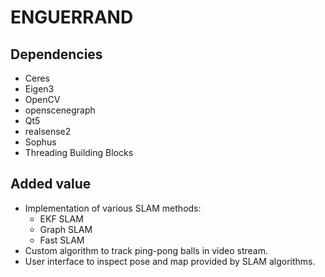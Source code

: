 ENGUERRAND
==========

Dependencies
------------

* Ceres
* Eigen3
* OpenCV
* openscenegraph
* Qt5
* realsense2
* Sophus
* Threading Building Blocks

Added value
-----------

* Implementation of various SLAM methods:
    * EKF SLAM
    * Graph SLAM
    * Fast SLAM
* Custom algorithm to track ping-pong balls in video stream.
* User interface to inspect pose and map provided by SLAM algorithms.

